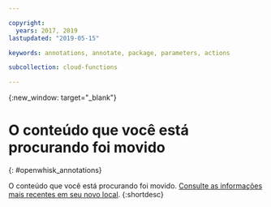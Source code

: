 ```yaml
---

copyright:
  years: 2017, 2019
lastupdated: "2019-05-15"

keywords: annotations, annotate, package, parameters, actions

subcollection: cloud-functions

---
```


{:new_window: target="_blank"}
# O conteúdo que você está procurando foi movido
{: #openwhisk_annotations}

O conteúdo que você está procurando foi movido. [Consulte as informações mais recentes em seu novo local](/docs/openwhisk?topic=cloud-functions-annotations).
{:shortdesc}
